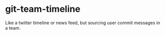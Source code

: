 # git-team-timeline
Like a twitter timeline or news feed, but sourcing user commit messages in a team. 
